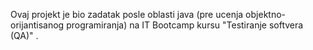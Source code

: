 Ovaj projekt je bio zadatak posle oblasti java (pre ucenja objektno-orijantisanog programiranja) na IT Bootcamp kursu "Testiranje softvera (QA)" .
